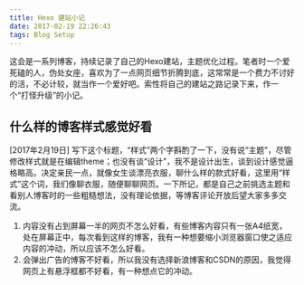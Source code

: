 ```yaml
---
title: Hexo 建站小记
date: 2017-02-19 22:26:43
tags: Blog Setup
---
```


这会是一系列博客，持续记录了自己的Hexo建站，主题优化过程。笔者时一个爱死磕的人，伪处女座，喜欢为了一点网页细节折腾到底，这常常是一个费力不讨好的活，不必计较，就当作一个爱好吧。索性将自己的建站之路记录下来，作一个“打怪升级”的小记。

## 什么样的博客样式感觉好看

[2017年2月19日] 写下这个标题，“样式”两个字斟酌了一下，没有说“主题”，尽管修改样式就是在编辑theme；也没有谈“设计”，我不是设计出生，谈到设计感觉逼格略高。决定亲民一点，就像女生谈漂亮衣服，聊什么样的款式好看，这里用“样式”这个词，我们像聊衣服，随便聊聊网页。一下所记，都是自己之前挑选主题和看别人博客时的一些粗糙想法，没有理论依据，等博客评论开放后望大家多多交流。
1. 内容没有占到屏幕一半的网页不怎么好看，有些博客内容只有一张A4纸宽，处在屏幕正中，每次看到这样的博客，我有一种想要缩小浏览器窗口使之适应内容的冲动，所以应该不怎么好看。
2. 会弹出广告的博客不好看，所以我没有选择新浪博客和CSDN的原因，我觉得网页上有悬浮框都不好看，有一种想点它的冲动。
